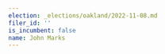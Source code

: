 ```yaml
---
election: _elections/oakland/2022-11-08.md
filer_id: ''
is_incumbent: false
name: John Marks
---
```

